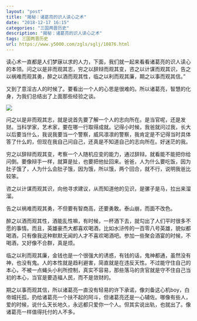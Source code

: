 ```yaml
---
layout: "post"
title: "揭秘：诸葛亮的识人读心之术"
date: "2018-12-17 16:15"
categories: "三国两晋历史"
description: "揭秘：诸葛亮的识人读心之术"
tags: 三国两晋历史
url: https://www.y5000.com/zgls/sglj/10876.html
---
```






读心术一直都是人们梦寐以求的人力，下面，我们就一起来看看诸葛亮的识人读心的本领。问之以是非而观其志，穷之以辞辩而观其变，咨之以计谋而观其识，告之以祸难而观其勇，醉之以酒而观其性，临之以利而观其廉，期之以事而观其信。”

又到了意淫古人的时候了。要看出一个人的心思是很难的。所以诸葛亮，智慧的化身，为我们总结出了上面那些经验之谈。

![](https://img.y5000.com/uploads/allimg/170116/6-1F116133405O4.jpg)

问之以是非而观其志，就是说首先要了解一个人的志向所在。是当官呢，还是发财。当科学家，艺术家，要在哪一行取得成就。记得小时候，我爸就问过我，长大以后要当什么，我说我要当一个警察，威风凛凛的警察，我肯定是不记得当时具体答了什么的，但现在我自己问自己，还真是不知道自己的志向所在。好迷茫的我。

穷之以辞辩而观其变，考察一个人随机应变的能力，通过辞辩。就看能不能把你给问倒。要像辩手一样，就算是扯，也要把他扯回来。爸爸，人为什么要吃饭，因为肚子饿了，人为什么会肚子饿，因为饿，所以饿，两个回合，就不行，说明我爸比较笨。

咨之以计谋而观其识，向他寻求建议，从而知道他的见识，是骡子是马，拉出来溜溜。

告之以祸难而观其勇，不但要有智商高，还要勇敢。泰山崩，而面不改色。

醉之以酒而观其性，酒能乱性嘛，有时候，一杯酒下去，就勾出了人们平时很多不愿的事情。而且，英雄豪杰大都喜欢喝酒，比如水浒传的一百零八号英雄，貌似都喝酒，只有像我这种默默无闻的人才不喜欢喝酒吧。参加一些聚会酒宴的时候，不喝酒，又好像不合群，真是烦。

临之以利而观其廉，金钱也是一个很强大的诱惑，有钱的话，鬼神都通，虽然没有神，也没有鬼。人的本性就是趋利避害，简直就是在违反天性。不过能守住自己的本心，不被一点蝇头小利所控制，真实不容易，那些落马的贪官就是守不住自己当初的本心，当官是要造福人民，而不是敛财的。

期之以事而观其信，所以诸葛亮一直没有轻易的许下承诺，像刘备这心机boy，白帝城托孤，扔给诸葛亮一个扶不起的阿斗，但诸葛亮还是一心辅佐。哪像有些人，爱的时候，说什么天长地久，永远都只爱你一个人。但其实说出轨，也就出了。像诸葛亮一样值得托付的人不多。
